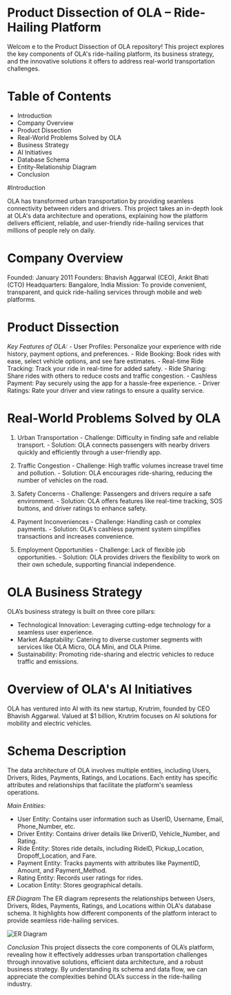 
# Product Dissection of OLA – Ride-Hailing Platform
Welcom
e to the Product Dissection of OLA repository! This project explores the key components of OLA's ride-hailing platform, its business strategy, and the innovative solutions it offers to address real-world transportation challenges.

# Table of Contents
- Introduction
- Company Overview
- Product Dissection
- Real-World Problems Solved by OLA
- Business Strategy
- AI Initiatives
- Database Schema
- Entity-Relationship Diagram
- Conclusion

#Introduction

OLA has transformed urban transportation by providing seamless connectivity between riders and drivers. This project takes an in-depth look at OLA's data architecture and operations, explaining how the platform delivers efficient, reliable, and user-friendly ride-hailing services that millions of people rely on daily.

# Company Overview
Founded: January 2011
Founders: Bhavish Aggarwal (CEO), Ankit Bhati (CTO)
Headquarters: Bangalore, India
Mission: To provide convenient, transparent, and quick ride-hailing services through mobile and web platforms.

# Product Dissection

  *Key Features of OLA:*
     - User Profiles: Personalize your experience with ride history, payment options, and preferences.
     - Ride Booking: Book rides with ease, select vehicle options, and see fare estimates.
     - Real-time Ride Tracking: Track your ride in real-time for added safety.
     - Ride Sharing: Share rides with others to reduce costs and traffic congestion.
     - Cashless Payment: Pay securely using the app for a hassle-free experience.
     - Driver Ratings: Rate your driver and view ratings to ensure a quality service.

# Real-World Problems Solved by OLA

1. Urban Transportation
         - Challenge: Difficulty in finding safe and reliable transport.
         - Solution: OLA connects passengers with nearby drivers quickly and efficiently through a user-friendly app.

2. Traffic Congestion
         - Challenge: High traffic volumes increase travel time and pollution.
         - Solution: OLA encourages ride-sharing, reducing the number of vehicles on the road.

3. Safety Concerns
         - Challenge: Passengers and drivers require a safe environment.
         - Solution: OLA offers features like real-time tracking, SOS buttons, and driver ratings to enhance safety.

4. Payment Inconveniences
         - Challenge: Handling cash or complex payments.
         - Solution: OLA's cashless payment system simplifies transactions and increases convenience.

5. Employment Opportunities
         - Challenge: Lack of flexible job opportunities.
         - Solution: OLA provides drivers the flexibility to work on their own schedule, supporting financial independence.

# OLA Business Strategy

OLA’s business strategy is built on three core pillars:

- Technological Innovation: Leveraging cutting-edge technology for a seamless user experience.
- Market Adaptability: Catering to diverse customer segments with services like OLA Micro, OLA Mini, and OLA Prime.
- Sustainability: Promoting ride-sharing and electric vehicles to reduce traffic and emissions.

# Overview of OLA's AI Initiatives

OLA has ventured into AI with its new startup, Krutrim, founded by CEO Bhavish Aggarwal. Valued at $1 billion, Krutrim focuses on AI solutions for mobility and electric vehicles.

# Schema Description

The data architecture of OLA involves multiple entities, including Users, Drivers, Rides, Payments, Ratings, and Locations. Each entity has specific attributes and relationships that facilitate the platform's seamless operations.

*Main Entities:*
- User Entity: Contains user information such as UserID, Username, Email, Phone_Number, etc.
- Driver Entity: Contains driver details like DriverID, Vehicle_Number, and Rating.
- Ride Entity: Stores ride details, including RideID, Pickup_Location, Dropoff_Location, and Fare.
- Payment Entity: Tracks payments with attributes like PaymentID, Amount, and Payment_Method.
- Rating Entity: Records user ratings for rides.
- Location Entity: Stores geographical details.

*ER Diagram*
The ER diagram represents the relationships between Users, Drivers, Rides, Payments, Ratings, and Locations within OLA's database schema. It highlights how different components of the platform interact to provide seamless ride-hailing services.

![ER Diagram](path/to/your/er-diagram.png)

*Conclusion*
This project dissects the core components of OLA’s platform, revealing how it effectively addresses urban transportation challenges through innovative solutions, efficient data architecture, and a robust business strategy. By understanding its schema and data flow, we can appreciate the complexities behind OLA’s success in the ride-hailing industry.


